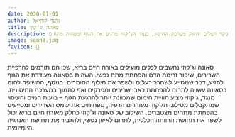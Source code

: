 ```yaml
---
date: 2030-01-01
author: גלעד קותיאל
title: סאונה וג'קוזי
description: סאונה וג'קוזי יכולים לתרום לאורח חיים בריא בכך שהם מסייעים בהרפיית שרירים, שיפור זרימת הדם והפחתת מתח נפשי. השימוש בחום הסאונה מעודד ניקוי רעלים וחיזוק מערכת החיסון, בעוד הג'קוזי מרגיע את הגוף ומפחית מתחים.
image: sauna.jpg
favicon: 🧖
---
```


סאונה וג'קוזי נחשבים לכלים מועילים באורח חיים בריא, שכן הם תורמים להרפיית השרירים, שיפור זרימת הדם והפחתת מתח נפשי. 
השהות בסאונה מעודדת את הגוף להזיע, דבר שמסייע לשחרר רעלים ולשפר את חילוף החומרים. 
בנוסף, החשיפה לחום בסאונה עשויה לתרום להפחתת כאבי שרירים ומפרקים ואף לתמוך במערכת החיסונית. 
מנגד, ג'קוזי מציע חוויית חימום שמכוונת יותר להרגעת הגוף – בועות המים והעיסוי שמתקבלים מסילוני הג'קוזי מעודדים הרפיה, מפחיתים את עומס השרירים ומסייעים בהפחתת מתחים מצטברים. 
השילוב של סאונה וג'קוזי כחלק מאורח חיים בריא יכול לשפר את תחושת הרווחה הכללית, לתרום לאיזון נפשי, ולהגביר את תחושת האנרגיה היומיומית.
